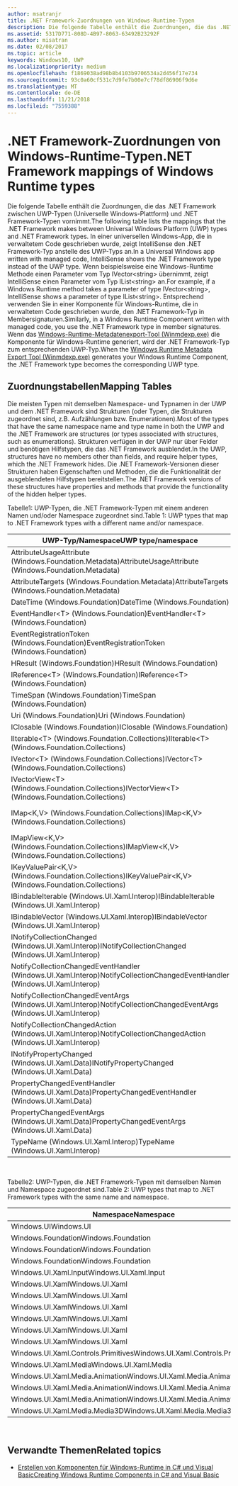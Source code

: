 ```yaml
---
author: msatranjr
title: .NET Framework-Zuordnungen von Windows-Runtime-Typen
description: Die folgende Tabelle enthält die Zuordnungen, die das .NET Framework zwischen UWP-Typen (Universelle Windows-Plattform) und .NET Framework-Typen vornimmt.
ms.assetid: 5317D771-808D-4B97-8063-63492B23292F
ms.author: misatran
ms.date: 02/08/2017
ms.topic: article
keywords: Windows10, UWP
ms.localizationpriority: medium
ms.openlocfilehash: f1869038ad98b8b4103b9706534a2d456f17e734
ms.sourcegitcommit: 93c0a60cf531c7d9fe7b00e7cf78df86906f9d6e
ms.translationtype: MT
ms.contentlocale: de-DE
ms.lasthandoff: 11/21/2018
ms.locfileid: "7559388"
---
```

# <a name="net-framework-mappings-of-windows-runtime-types"></a><span data-ttu-id="bbe92-104">.NET Framework-Zuordnungen von Windows-Runtime-Typen</span><span class="sxs-lookup"><span data-stu-id="bbe92-104">.NET Framework mappings of Windows Runtime types</span></span>



<span data-ttu-id="bbe92-105">Die folgende Tabelle enthält die Zuordnungen, die das .NET Framework zwischen UWP-Typen (Universelle Windows-Plattform) und .NET Framework-Typen vornimmt.</span><span class="sxs-lookup"><span data-stu-id="bbe92-105">The following table lists the mappings that the .NET Framework makes between Universal Windows Platform (UWP) types and .NET Framework types.</span></span> <span data-ttu-id="bbe92-106">In einer universellen Windows-App, die in verwaltetem Code geschrieben wurde, zeigt IntelliSense den .NET Framework-Typ anstelle des UWP-Typs an.</span><span class="sxs-lookup"><span data-stu-id="bbe92-106">In a Universal Windows app written with managed code, IntelliSense shows the .NET Framework type instead of the UWP type.</span></span> <span data-ttu-id="bbe92-107">Wenn beispielsweise eine Windows-Runtime Methode einen Parameter vom Typ IVector&lt;string&gt; übernimmt, zeigt IntelliSense einen Parameter vom Typ IList&lt;string&gt; an.</span><span class="sxs-lookup"><span data-stu-id="bbe92-107">For example, if a Windows Runtime method takes a parameter of type IVector&lt;string&gt;, IntelliSense shows a parameter of type IList&lt;string&gt;.</span></span> <span data-ttu-id="bbe92-108">Entsprechend verwenden Sie in einer Komponente für Windows-Runtime, die in verwaltetem Code geschrieben wurde, den .NET Framework-Typ in Membersignaturen.</span><span class="sxs-lookup"><span data-stu-id="bbe92-108">Similarly, in a Windows Runtime Component written with managed code, you use the .NET Framework type in member signatures.</span></span> <span data-ttu-id="bbe92-109">Wenn das [Windows-Runtime-Metadatenexport-Tool (Winmdexp.exe)](https://msdn.microsoft.com/library/hh925576.aspx) die Komponente für Windows-Runtime generiert, wird der .NET Framework-Typ zum entsprechenden UWP-Typ.</span><span class="sxs-lookup"><span data-stu-id="bbe92-109">When the [Windows Runtime Metadata Export Tool (Winmdexp.exe)](https://msdn.microsoft.com/library/hh925576.aspx) generates your Windows Runtime Component, the .NET Framework type becomes the corresponding UWP type.</span></span>

## <a name="mapping-tables"></a><span data-ttu-id="bbe92-110">Zuordnungstabellen</span><span class="sxs-lookup"><span data-stu-id="bbe92-110">Mapping Tables</span></span>


<span data-ttu-id="bbe92-111">Die meisten Typen mit demselben Namespace- und Typnamen in der UWP und dem .NET Framework sind Strukturen (oder Typen, die Strukturen zugeordnet sind, z.B. Aufzählungen bzw. Enumerationen).</span><span class="sxs-lookup"><span data-stu-id="bbe92-111">Most of the types that have the same namespace name and type name in both the UWP and the .NET Framework are structures (or types associated with structures, such as enumerations).</span></span> <span data-ttu-id="bbe92-112">Strukturen verfügen in der UWP nur über Felder und benötigen Hilfstypen, die das .NET Framework ausblendet.</span><span class="sxs-lookup"><span data-stu-id="bbe92-112">In the UWP, structures have no members other than fields, and require helper types, which the .NET Framework hides.</span></span> <span data-ttu-id="bbe92-113">Die .NET Framework-Versionen dieser Strukturen haben Eigenschaften und Methoden, die die Funktionalität der ausgeblendeten Hilfstypen bereitstellen.</span><span class="sxs-lookup"><span data-stu-id="bbe92-113">The .NET Framework versions of these structures have properties and methods that provide the functionality of the hidden helper types.</span></span>

<span data-ttu-id="bbe92-114">Tabelle1: UWP-Typen, die .NET Framework-Typen mit einem anderen Namen und/oder Namespace zugeordnet sind.</span><span class="sxs-lookup"><span data-stu-id="bbe92-114">Table 1: UWP types that map to .NET Framework types with a different name and/or namespace.</span></span>

| <span data-ttu-id="bbe92-115">UWP-Typ/Namespace</span><span class="sxs-lookup"><span data-stu-id="bbe92-115">UWP type/namespace</span></span>                                            | <span data-ttu-id="bbe92-116">.NET Framework-Typ/Namespace</span><span class="sxs-lookup"><span data-stu-id="bbe92-116">.NET Framework type/namespace</span></span>                                          | <span data-ttu-id="bbe92-117">.NET Framework-Assembly</span><span class="sxs-lookup"><span data-stu-id="bbe92-117">.NET Framework assembly</span></span>                           |
|---------------------------------------------------------------|------------------------------------------------------------------------|---------------------------------------------------|
| <span data-ttu-id="bbe92-118">AttributeUsageAttribute (Windows.Foundation.Metadata)</span><span class="sxs-lookup"><span data-stu-id="bbe92-118">AttributeUsageAttribute (Windows.Foundation.Metadata)</span></span>         | <span data-ttu-id="bbe92-119">AttributeUsageAttribute (System)</span><span class="sxs-lookup"><span data-stu-id="bbe92-119">AttributeUsageAttribute (System)</span></span>                                       | <span data-ttu-id="bbe92-120">System.Runtime.dll</span><span class="sxs-lookup"><span data-stu-id="bbe92-120">System.Runtime.dll</span></span>                                |
| <span data-ttu-id="bbe92-121">AttributeTargets (Windows.Foundation.Metadata)</span><span class="sxs-lookup"><span data-stu-id="bbe92-121">AttributeTargets (Windows.Foundation.Metadata)</span></span>                | <span data-ttu-id="bbe92-122">AttributeTargets (System)</span><span class="sxs-lookup"><span data-stu-id="bbe92-122">AttributeTargets (System)</span></span>                                              | <span data-ttu-id="bbe92-123">System.Runtime.dll</span><span class="sxs-lookup"><span data-stu-id="bbe92-123">System.Runtime.dll</span></span>                                |
| <span data-ttu-id="bbe92-124">DateTime (Windows.Foundation)</span><span class="sxs-lookup"><span data-stu-id="bbe92-124">DateTime (Windows.Foundation)</span></span>                                 | <span data-ttu-id="bbe92-125">DateTimeOffset (System)</span><span class="sxs-lookup"><span data-stu-id="bbe92-125">DateTimeOffset (System)</span></span>                                                | <span data-ttu-id="bbe92-126">System.Runtime.dll</span><span class="sxs-lookup"><span data-stu-id="bbe92-126">System.Runtime.dll</span></span>                                |
| <span data-ttu-id="bbe92-127">EventHandler&lt;T&gt; (Windows.Foundation)</span><span class="sxs-lookup"><span data-stu-id="bbe92-127">EventHandler&lt;T&gt; (Windows.Foundation)</span></span>                    | <span data-ttu-id="bbe92-128">EventHandler&lt;T&gt; (System)</span><span class="sxs-lookup"><span data-stu-id="bbe92-128">EventHandler&lt;T&gt; (System)</span></span>                                         | <span data-ttu-id="bbe92-129">System.Runtime.dll</span><span class="sxs-lookup"><span data-stu-id="bbe92-129">System.Runtime.dll</span></span>                                |
| <span data-ttu-id="bbe92-130">EventRegistrationToken (Windows.Foundation)</span><span class="sxs-lookup"><span data-stu-id="bbe92-130">EventRegistrationToken (Windows.Foundation)</span></span>                   | <span data-ttu-id="bbe92-131">EventRegistrationToken (System.Runtime.InteropServices.WindowsRuntime)</span><span class="sxs-lookup"><span data-stu-id="bbe92-131">EventRegistrationToken (System.Runtime.InteropServices.WindowsRuntime)</span></span> | <span data-ttu-id="bbe92-132">System.Runtime.InteropServices.WindowsRuntime.dll</span><span class="sxs-lookup"><span data-stu-id="bbe92-132">System.Runtime.InteropServices.WindowsRuntime.dll</span></span> |
| <span data-ttu-id="bbe92-133">HResult (Windows.Foundation)</span><span class="sxs-lookup"><span data-stu-id="bbe92-133">HResult (Windows.Foundation)</span></span>                                  | <span data-ttu-id="bbe92-134">Exception (System)</span><span class="sxs-lookup"><span data-stu-id="bbe92-134">Exception (System)</span></span>                                                     | <span data-ttu-id="bbe92-135">System.Runtime.dll</span><span class="sxs-lookup"><span data-stu-id="bbe92-135">System.Runtime.dll</span></span>                                |
| <span data-ttu-id="bbe92-136">IReference&lt;T&gt; (Windows.Foundation)</span><span class="sxs-lookup"><span data-stu-id="bbe92-136">IReference&lt;T&gt; (Windows.Foundation)</span></span>                      | <span data-ttu-id="bbe92-137">Nullable&lt;T&gt; (System)</span><span class="sxs-lookup"><span data-stu-id="bbe92-137">Nullable&lt;T&gt; (System)</span></span>                                             | <span data-ttu-id="bbe92-138">System.Runtime.dll</span><span class="sxs-lookup"><span data-stu-id="bbe92-138">System.Runtime.dll</span></span>                                |
| <span data-ttu-id="bbe92-139">TimeSpan (Windows.Foundation)</span><span class="sxs-lookup"><span data-stu-id="bbe92-139">TimeSpan (Windows.Foundation)</span></span>                                 | <span data-ttu-id="bbe92-140">TimeSpan (System)</span><span class="sxs-lookup"><span data-stu-id="bbe92-140">TimeSpan (System)</span></span>                                                      | <span data-ttu-id="bbe92-141">System.Runtime.dll</span><span class="sxs-lookup"><span data-stu-id="bbe92-141">System.Runtime.dll</span></span>                                |
| <span data-ttu-id="bbe92-142">Uri (Windows.Foundation)</span><span class="sxs-lookup"><span data-stu-id="bbe92-142">Uri (Windows.Foundation)</span></span>                                      | <span data-ttu-id="bbe92-143">Uri (System)</span><span class="sxs-lookup"><span data-stu-id="bbe92-143">Uri (System)</span></span>                                                           | <span data-ttu-id="bbe92-144">System.Runtime.dll</span><span class="sxs-lookup"><span data-stu-id="bbe92-144">System.Runtime.dll</span></span>                                |
| <span data-ttu-id="bbe92-145">IClosable (Windows.Foundation)</span><span class="sxs-lookup"><span data-stu-id="bbe92-145">IClosable (Windows.Foundation)</span></span>                                | <span data-ttu-id="bbe92-146">IDisposable (System)</span><span class="sxs-lookup"><span data-stu-id="bbe92-146">IDisposable (System)</span></span>                                                   | <span data-ttu-id="bbe92-147">System.Runtime.dll</span><span class="sxs-lookup"><span data-stu-id="bbe92-147">System.Runtime.dll</span></span>                                |
| <span data-ttu-id="bbe92-148">IIterable&lt;T&gt; (Windows.Foundation.Collections)</span><span class="sxs-lookup"><span data-stu-id="bbe92-148">IIterable&lt;T&gt; (Windows.Foundation.Collections)</span></span>           | <span data-ttu-id="bbe92-149">IEnumerable&lt;T&gt; (System.Collections.Generic)</span><span class="sxs-lookup"><span data-stu-id="bbe92-149">IEnumerable&lt;T&gt; (System.Collections.Generic)</span></span>                      | <span data-ttu-id="bbe92-150">System.Runtime.dll</span><span class="sxs-lookup"><span data-stu-id="bbe92-150">System.Runtime.dll</span></span>                                |
| <span data-ttu-id="bbe92-151">IVector&lt;T&gt; (Windows.Foundation.Collections)</span><span class="sxs-lookup"><span data-stu-id="bbe92-151">IVector&lt;T&gt; (Windows.Foundation.Collections)</span></span>             | <span data-ttu-id="bbe92-152">IList&lt;T&gt; (System.Collections.Generic)</span><span class="sxs-lookup"><span data-stu-id="bbe92-152">IList&lt;T&gt; (System.Collections.Generic)</span></span>                            | <span data-ttu-id="bbe92-153">System.Runtime.dll</span><span class="sxs-lookup"><span data-stu-id="bbe92-153">System.Runtime.dll</span></span>                                |
| <span data-ttu-id="bbe92-154">IVectorView&lt;T&gt; (Windows.Foundation.Collections)</span><span class="sxs-lookup"><span data-stu-id="bbe92-154">IVectorView&lt;T&gt; (Windows.Foundation.Collections)</span></span>         | <span data-ttu-id="bbe92-155">IReadOnlyList&lt;T&gt; (System.Collections.Generic)</span><span class="sxs-lookup"><span data-stu-id="bbe92-155">IReadOnlyList&lt;T&gt; (System.Collections.Generic)</span></span>                    | <span data-ttu-id="bbe92-156">System.Runtime.dll</span><span class="sxs-lookup"><span data-stu-id="bbe92-156">System.Runtime.dll</span></span>                                |
| <span data-ttu-id="bbe92-157">IMap&lt;K,V&gt; (Windows.Foundation.Collections)</span><span class="sxs-lookup"><span data-stu-id="bbe92-157">IMap&lt;K,V&gt; (Windows.Foundation.Collections)</span></span>              | <span data-ttu-id="bbe92-158">IDictionary&lt;TKey,TValue&gt; (System.Collections.Generic)</span><span class="sxs-lookup"><span data-stu-id="bbe92-158">IDictionary&lt;TKey,TValue&gt; (System.Collections.Generic)</span></span>            | <span data-ttu-id="bbe92-159">System.Runtime.dll</span><span class="sxs-lookup"><span data-stu-id="bbe92-159">System.Runtime.dll</span></span>                                |
| <span data-ttu-id="bbe92-160">IMapView&lt;K,V&gt; (Windows.Foundation.Collections)</span><span class="sxs-lookup"><span data-stu-id="bbe92-160">IMapView&lt;K,V&gt; (Windows.Foundation.Collections)</span></span>          | <span data-ttu-id="bbe92-161">IReadOnlyDictionary&lt;TKey,TValue&gt; (System.Collections.Generic)</span><span class="sxs-lookup"><span data-stu-id="bbe92-161">IReadOnlyDictionary&lt;TKey,TValue&gt; (System.Collections.Generic)</span></span>    | <span data-ttu-id="bbe92-162">System.Runtime.dll</span><span class="sxs-lookup"><span data-stu-id="bbe92-162">System.Runtime.dll</span></span>                                |
| <span data-ttu-id="bbe92-163">IKeyValuePair&lt;K,V&gt; (Windows.Foundation.Collections)</span><span class="sxs-lookup"><span data-stu-id="bbe92-163">IKeyValuePair&lt;K,V&gt; (Windows.Foundation.Collections)</span></span>     | <span data-ttu-id="bbe92-164">KeyValuePair&lt;TKey,TValue&gt; (System.Collections.Generic)</span><span class="sxs-lookup"><span data-stu-id="bbe92-164">KeyValuePair&lt;TKey,TValue&gt; (System.Collections.Generic)</span></span>           | <span data-ttu-id="bbe92-165">System.Runtime.dll</span><span class="sxs-lookup"><span data-stu-id="bbe92-165">System.Runtime.dll</span></span>                                |
| <span data-ttu-id="bbe92-166">IBindableIterable (Windows.UI.Xaml.Interop)</span><span class="sxs-lookup"><span data-stu-id="bbe92-166">IBindableIterable (Windows.UI.Xaml.Interop)</span></span>                   | <span data-ttu-id="bbe92-167">IEnumerable (System.Collections)</span><span class="sxs-lookup"><span data-stu-id="bbe92-167">IEnumerable (System.Collections)</span></span>                                       | <span data-ttu-id="bbe92-168">System.Runtime.dll</span><span class="sxs-lookup"><span data-stu-id="bbe92-168">System.Runtime.dll</span></span>                                |
| <span data-ttu-id="bbe92-169">IBindableVector (Windows.UI.Xaml.Interop)</span><span class="sxs-lookup"><span data-stu-id="bbe92-169">IBindableVector (Windows.UI.Xaml.Interop)</span></span>                     | <span data-ttu-id="bbe92-170">IList (System.Collections)</span><span class="sxs-lookup"><span data-stu-id="bbe92-170">IList (System.Collections)</span></span>                                             | <span data-ttu-id="bbe92-171">System.Runtime.dll</span><span class="sxs-lookup"><span data-stu-id="bbe92-171">System.Runtime.dll</span></span>                                |
| <span data-ttu-id="bbe92-172">INotifyCollectionChanged (Windows.UI.Xaml.Interop)</span><span class="sxs-lookup"><span data-stu-id="bbe92-172">INotifyCollectionChanged (Windows.UI.Xaml.Interop)</span></span>            | <span data-ttu-id="bbe92-173">INotifyCollectionChanged (System.Collections.Specialized)</span><span class="sxs-lookup"><span data-stu-id="bbe92-173">INotifyCollectionChanged (System.Collections.Specialized)</span></span>              | <span data-ttu-id="bbe92-174">System.ObjectModel.dll</span><span class="sxs-lookup"><span data-stu-id="bbe92-174">System.ObjectModel.dll</span></span>                            |
| <span data-ttu-id="bbe92-175">NotifyCollectionChangedEventHandler (Windows.UI.Xaml.Interop)</span><span class="sxs-lookup"><span data-stu-id="bbe92-175">NotifyCollectionChangedEventHandler (Windows.UI.Xaml.Interop)</span></span> | <span data-ttu-id="bbe92-176">NotifyCollectionChangedEventHandler (System.Collections.Specialized)</span><span class="sxs-lookup"><span data-stu-id="bbe92-176">NotifyCollectionChangedEventHandler (System.Collections.Specialized)</span></span>   | <span data-ttu-id="bbe92-177">System.ObjectModel.dll</span><span class="sxs-lookup"><span data-stu-id="bbe92-177">System.ObjectModel.dll</span></span>                            |
| <span data-ttu-id="bbe92-178">NotifyCollectionChangedEventArgs (Windows.UI.Xaml.Interop)</span><span class="sxs-lookup"><span data-stu-id="bbe92-178">NotifyCollectionChangedEventArgs (Windows.UI.Xaml.Interop)</span></span>    | <span data-ttu-id="bbe92-179">NotifyCollectionChangedEventArgs (System.Collections.Specialized)</span><span class="sxs-lookup"><span data-stu-id="bbe92-179">NotifyCollectionChangedEventArgs (System.Collections.Specialized)</span></span>      | <span data-ttu-id="bbe92-180">System.ObjectModel.dll</span><span class="sxs-lookup"><span data-stu-id="bbe92-180">System.ObjectModel.dll</span></span>                            |
| <span data-ttu-id="bbe92-181">NotifyCollectionChangedAction (Windows.UI.Xaml.Interop)</span><span class="sxs-lookup"><span data-stu-id="bbe92-181">NotifyCollectionChangedAction (Windows.UI.Xaml.Interop)</span></span>       | <span data-ttu-id="bbe92-182">NotifyCollectionChangedAction (System.Collections.Specialized)</span><span class="sxs-lookup"><span data-stu-id="bbe92-182">NotifyCollectionChangedAction (System.Collections.Specialized)</span></span>         | <span data-ttu-id="bbe92-183">System.ObjectModel.dll</span><span class="sxs-lookup"><span data-stu-id="bbe92-183">System.ObjectModel.dll</span></span>                            |
| <span data-ttu-id="bbe92-184">INotifyPropertyChanged (Windows.UI.Xaml.Data)</span><span class="sxs-lookup"><span data-stu-id="bbe92-184">INotifyPropertyChanged (Windows.UI.Xaml.Data)</span></span>                 | <span data-ttu-id="bbe92-185">INotifyPropertyChanged (System.ComponentModel)</span><span class="sxs-lookup"><span data-stu-id="bbe92-185">INotifyPropertyChanged (System.ComponentModel)</span></span>                         | <span data-ttu-id="bbe92-186">System.ObjectModel.dll</span><span class="sxs-lookup"><span data-stu-id="bbe92-186">System.ObjectModel.dll</span></span>                            |
| <span data-ttu-id="bbe92-187">PropertyChangedEventHandler (Windows.UI.Xaml.Data)</span><span class="sxs-lookup"><span data-stu-id="bbe92-187">PropertyChangedEventHandler (Windows.UI.Xaml.Data)</span></span>            | <span data-ttu-id="bbe92-188">PropertyChangedEventHandler (System.ComponentModel)</span><span class="sxs-lookup"><span data-stu-id="bbe92-188">PropertyChangedEventHandler (System.ComponentModel)</span></span>                    | <span data-ttu-id="bbe92-189">System.ObjectModel.dll</span><span class="sxs-lookup"><span data-stu-id="bbe92-189">System.ObjectModel.dll</span></span>                            |
| <span data-ttu-id="bbe92-190">PropertyChangedEventArgs (Windows.UI.Xaml.Data)</span><span class="sxs-lookup"><span data-stu-id="bbe92-190">PropertyChangedEventArgs (Windows.UI.Xaml.Data)</span></span>               | <span data-ttu-id="bbe92-191">PropertyChangedEventArgs (System.ComponentModel)</span><span class="sxs-lookup"><span data-stu-id="bbe92-191">PropertyChangedEventArgs (System.ComponentModel)</span></span>                       | <span data-ttu-id="bbe92-192">System.ObjectModel.dll</span><span class="sxs-lookup"><span data-stu-id="bbe92-192">System.ObjectModel.dll</span></span>                            |
| <span data-ttu-id="bbe92-193">TypeName (Windows.UI.Xaml.Interop)</span><span class="sxs-lookup"><span data-stu-id="bbe92-193">TypeName (Windows.UI.Xaml.Interop)</span></span>                            | <span data-ttu-id="bbe92-194">Type (System)</span><span class="sxs-lookup"><span data-stu-id="bbe92-194">Type (System)</span></span>                                                          | <span data-ttu-id="bbe92-195">System.Runtime.dll</span><span class="sxs-lookup"><span data-stu-id="bbe92-195">System.Runtime.dll</span></span>                                |

 

<span data-ttu-id="bbe92-196">Tabelle2: UWP-Typen, die .NET Framework-Typen mit demselben Namen und Namespace zugeordnet sind.</span><span class="sxs-lookup"><span data-stu-id="bbe92-196">Table 2: UWP types that map to .NET Framework types with the same name and namespace.</span></span>

| <span data-ttu-id="bbe92-197">Namespace</span><span class="sxs-lookup"><span data-stu-id="bbe92-197">Namespace</span></span>                           | <span data-ttu-id="bbe92-198">Typ</span><span class="sxs-lookup"><span data-stu-id="bbe92-198">Type</span></span>               | <span data-ttu-id="bbe92-199">.NET Framework-Assembly</span><span class="sxs-lookup"><span data-stu-id="bbe92-199">.NET Framework assembly</span></span>                   |
|-------------------------------------|--------------------|-------------------------------------------|
| <span data-ttu-id="bbe92-200">Windows.UI</span><span class="sxs-lookup"><span data-stu-id="bbe92-200">Windows.UI</span></span>                          | <span data-ttu-id="bbe92-201">Color</span><span class="sxs-lookup"><span data-stu-id="bbe92-201">Color</span></span>              | <span data-ttu-id="bbe92-202">System.Runtime.WindowsRuntime.dll</span><span class="sxs-lookup"><span data-stu-id="bbe92-202">System.Runtime.WindowsRuntime.dll</span></span>         |
| <span data-ttu-id="bbe92-203">Windows.Foundation</span><span class="sxs-lookup"><span data-stu-id="bbe92-203">Windows.Foundation</span></span>                  | <span data-ttu-id="bbe92-204">Point</span><span class="sxs-lookup"><span data-stu-id="bbe92-204">Point</span></span>              | <span data-ttu-id="bbe92-205">System.Runtime.WindowsRuntime.dll</span><span class="sxs-lookup"><span data-stu-id="bbe92-205">System.Runtime.WindowsRuntime.dll</span></span>         |
| <span data-ttu-id="bbe92-206">Windows.Foundation</span><span class="sxs-lookup"><span data-stu-id="bbe92-206">Windows.Foundation</span></span>                  | <span data-ttu-id="bbe92-207">Rect</span><span class="sxs-lookup"><span data-stu-id="bbe92-207">Rect</span></span>               | <span data-ttu-id="bbe92-208">System.Runtime.WindowsRuntime.dll</span><span class="sxs-lookup"><span data-stu-id="bbe92-208">System.Runtime.WindowsRuntime.dll</span></span>         |
| <span data-ttu-id="bbe92-209">Windows.Foundation</span><span class="sxs-lookup"><span data-stu-id="bbe92-209">Windows.Foundation</span></span>                  | <span data-ttu-id="bbe92-210">Size</span><span class="sxs-lookup"><span data-stu-id="bbe92-210">Size</span></span>               | <span data-ttu-id="bbe92-211">System.Runtime.WindowsRuntime.dll</span><span class="sxs-lookup"><span data-stu-id="bbe92-211">System.Runtime.WindowsRuntime.dll</span></span>         |
| <span data-ttu-id="bbe92-212">Windows.UI.Xaml.Input</span><span class="sxs-lookup"><span data-stu-id="bbe92-212">Windows.UI.Xaml.Input</span></span>               | <span data-ttu-id="bbe92-213">ICommand</span><span class="sxs-lookup"><span data-stu-id="bbe92-213">ICommand</span></span>           | <span data-ttu-id="bbe92-214">System.ObjectModel.dll</span><span class="sxs-lookup"><span data-stu-id="bbe92-214">System.ObjectModel.dll</span></span>                    |
| <span data-ttu-id="bbe92-215">Windows.UI.Xaml</span><span class="sxs-lookup"><span data-stu-id="bbe92-215">Windows.UI.Xaml</span></span>                     | <span data-ttu-id="bbe92-216">CornerRadius</span><span class="sxs-lookup"><span data-stu-id="bbe92-216">CornerRadius</span></span>       | <span data-ttu-id="bbe92-217">System.Runtime.WindowsRuntime.UI.Xaml.dll</span><span class="sxs-lookup"><span data-stu-id="bbe92-217">System.Runtime.WindowsRuntime.UI.Xaml.dll</span></span> |
| <span data-ttu-id="bbe92-218">Windows.UI.Xaml</span><span class="sxs-lookup"><span data-stu-id="bbe92-218">Windows.UI.Xaml</span></span>                     | <span data-ttu-id="bbe92-219">Duration</span><span class="sxs-lookup"><span data-stu-id="bbe92-219">Duration</span></span>           | <span data-ttu-id="bbe92-220">System.Runtime.WindowsRuntime.UI.Xaml.dll</span><span class="sxs-lookup"><span data-stu-id="bbe92-220">System.Runtime.WindowsRuntime.UI.Xaml.dll</span></span> |
| <span data-ttu-id="bbe92-221">Windows.UI.Xaml</span><span class="sxs-lookup"><span data-stu-id="bbe92-221">Windows.UI.Xaml</span></span>                     | <span data-ttu-id="bbe92-222">DurationTyp</span><span class="sxs-lookup"><span data-stu-id="bbe92-222">DurationType</span></span>       | <span data-ttu-id="bbe92-223">System.Runtime.WindowsRuntime.UI.Xaml.dll</span><span class="sxs-lookup"><span data-stu-id="bbe92-223">System.Runtime.WindowsRuntime.UI.Xaml.dll</span></span> |
| <span data-ttu-id="bbe92-224">Windows.UI.Xaml</span><span class="sxs-lookup"><span data-stu-id="bbe92-224">Windows.UI.Xaml</span></span>                     | <span data-ttu-id="bbe92-225">GridLength</span><span class="sxs-lookup"><span data-stu-id="bbe92-225">GridLength</span></span>         | <span data-ttu-id="bbe92-226">System.Runtime.WindowsRuntime.UI.Xaml.dll</span><span class="sxs-lookup"><span data-stu-id="bbe92-226">System.Runtime.WindowsRuntime.UI.Xaml.dll</span></span> |
| <span data-ttu-id="bbe92-227">Windows.UI.Xaml</span><span class="sxs-lookup"><span data-stu-id="bbe92-227">Windows.UI.Xaml</span></span>                     | <span data-ttu-id="bbe92-228">GridUnitType</span><span class="sxs-lookup"><span data-stu-id="bbe92-228">GridUnitType</span></span>       | <span data-ttu-id="bbe92-229">System.Runtime.WindowsRuntime.UI.Xaml.dll</span><span class="sxs-lookup"><span data-stu-id="bbe92-229">System.Runtime.WindowsRuntime.UI.Xaml.dll</span></span> |
| <span data-ttu-id="bbe92-230">Windows.UI.Xaml</span><span class="sxs-lookup"><span data-stu-id="bbe92-230">Windows.UI.Xaml</span></span>                     | <span data-ttu-id="bbe92-231">Thickness</span><span class="sxs-lookup"><span data-stu-id="bbe92-231">Thickness</span></span>          | <span data-ttu-id="bbe92-232">System.Runtime.WindowsRuntime.UI.Xaml.dll</span><span class="sxs-lookup"><span data-stu-id="bbe92-232">System.Runtime.WindowsRuntime.UI.Xaml.dll</span></span> |
| <span data-ttu-id="bbe92-233">Windows.UI.Xaml.Controls.Primitives</span><span class="sxs-lookup"><span data-stu-id="bbe92-233">Windows.UI.Xaml.Controls.Primitives</span></span> | <span data-ttu-id="bbe92-234">GeneratorPosition</span><span class="sxs-lookup"><span data-stu-id="bbe92-234">GeneratorPosition</span></span>  | <span data-ttu-id="bbe92-235">System.Runtime.WindowsRuntime.UI.Xaml.dll</span><span class="sxs-lookup"><span data-stu-id="bbe92-235">System.Runtime.WindowsRuntime.UI.Xaml.dll</span></span> |
| <span data-ttu-id="bbe92-236">Windows.UI.Xaml.Media</span><span class="sxs-lookup"><span data-stu-id="bbe92-236">Windows.UI.Xaml.Media</span></span>               | <span data-ttu-id="bbe92-237">Matrix</span><span class="sxs-lookup"><span data-stu-id="bbe92-237">Matrix</span></span>             | <span data-ttu-id="bbe92-238">System.Runtime.WindowsRuntime.UI.Xaml.dll</span><span class="sxs-lookup"><span data-stu-id="bbe92-238">System.Runtime.WindowsRuntime.UI.Xaml.dll</span></span> |
| <span data-ttu-id="bbe92-239">Windows.UI.Xaml.Media.Animation</span><span class="sxs-lookup"><span data-stu-id="bbe92-239">Windows.UI.Xaml.Media.Animation</span></span>     | <span data-ttu-id="bbe92-240">KeyTime</span><span class="sxs-lookup"><span data-stu-id="bbe92-240">KeyTime</span></span>            | <span data-ttu-id="bbe92-241">System.Runtime.WindowsRuntime.UI.Xaml.dll</span><span class="sxs-lookup"><span data-stu-id="bbe92-241">System.Runtime.WindowsRuntime.UI.Xaml.dll</span></span> |
| <span data-ttu-id="bbe92-242">Windows.UI.Xaml.Media.Animation</span><span class="sxs-lookup"><span data-stu-id="bbe92-242">Windows.UI.Xaml.Media.Animation</span></span>     | <span data-ttu-id="bbe92-243">RepeatBehavior</span><span class="sxs-lookup"><span data-stu-id="bbe92-243">RepeatBehavior</span></span>     | <span data-ttu-id="bbe92-244">System.Runtime.WindowsRuntime.UI.Xaml.dll</span><span class="sxs-lookup"><span data-stu-id="bbe92-244">System.Runtime.WindowsRuntime.UI.Xaml.dll</span></span> |
| <span data-ttu-id="bbe92-245">Windows.UI.Xaml.Media.Animation</span><span class="sxs-lookup"><span data-stu-id="bbe92-245">Windows.UI.Xaml.Media.Animation</span></span>     | <span data-ttu-id="bbe92-246">RepeatBehaviorTyp</span><span class="sxs-lookup"><span data-stu-id="bbe92-246">RepeatBehaviorType</span></span> | <span data-ttu-id="bbe92-247">System.Runtime.WindowsRuntime.UI.Xaml.dll</span><span class="sxs-lookup"><span data-stu-id="bbe92-247">System.Runtime.WindowsRuntime.UI.Xaml.dll</span></span> |
| <span data-ttu-id="bbe92-248">Windows.UI.Xaml.Media.Media3D</span><span class="sxs-lookup"><span data-stu-id="bbe92-248">Windows.UI.Xaml.Media.Media3D</span></span>       | <span data-ttu-id="bbe92-249">Matrix3D</span><span class="sxs-lookup"><span data-stu-id="bbe92-249">Matrix3D</span></span>           | <span data-ttu-id="bbe92-250">System.Runtime.WindowsRuntime.UI.Xaml.dll</span><span class="sxs-lookup"><span data-stu-id="bbe92-250">System.Runtime.WindowsRuntime.UI.Xaml.dll</span></span> |

 

## <a name="related-topics"></a><span data-ttu-id="bbe92-251">Verwandte Themen</span><span class="sxs-lookup"><span data-stu-id="bbe92-251">Related topics</span></span>

* [<span data-ttu-id="bbe92-252">Erstellen von Komponenten für Windows-Runtime in C# und Visual Basic</span><span class="sxs-lookup"><span data-stu-id="bbe92-252">Creating Windows Runtime Components in C# and Visual Basic</span></span>](creating-windows-runtime-components-in-csharp-and-visual-basic.md)
